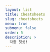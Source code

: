 ```yaml
---
layout: list
title: Cheatsheets
slug: cheatsheets
menu: true
submenu: false
order: 5
description: >
  각종 칫싯!  
---
```

